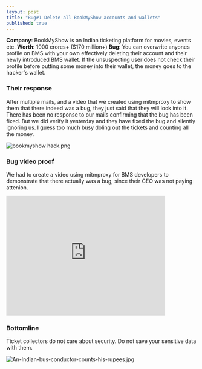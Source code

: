 ```yaml
---
layout: post
title: "Bug#1 Delete all BookMyShow accounts and wallets"
published: true
---
```



**Company**: BookMyShow is an Indian ticketing platform for movies, events etc.
**Worth**: 1000 crores+ ($170 million+)
**Bug**: You can overwrite anyones profile on BMS with your own effectively deleting their account and their newly introduced BMS wallet. If the unsuspecting user does not check their profile before putting some money into their wallet, the money goes to the hacker's wallet.

### Their response
After multiple mails, and a video that we created using mitmproxy to show them that there indeed was a bug, they just said that they will look into it. There has been no response to our mails confirming that the bug has been fixed. But we did verify it yesterday and they have fixed the bug and silently ignoring us. I guess too much busy doling out the tickets and counting all the money.

![bookmyshow hack.png]({{site.baseurl}}/bookmyshow.png)


### Bug video proof

We had to create a video using mitmproxy for BMS developers to demonstrate that there actually was a bug, since their CEO was not paying attenion.

<iframe width="420" height="315" src="https://www.youtube.com/embed/3jWQImzQzQ0" frameborder="0" allowfullscreen></iframe>

### Bottomline

Ticket collectors do not care about security. Do not save your sensitive data with them.

![An-Indian-bus-conductor-counts-his-rupees.jpg]({{site.baseurl}}/An-Indian-bus-conductor-counts-his-rupees.jpg)

